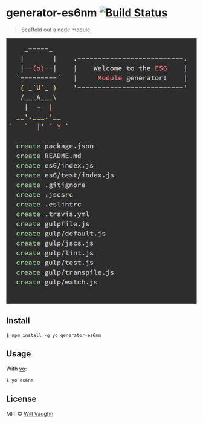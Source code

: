 # generator-es6nm [![Build Status](https://travis-ci.org/nackjicholson/generator-es6nm.svg?branch=master)](https://travis-ci.org/nackjicholson/generator-es6nm)

> Scaffold out a node module

![](screenshot.png)

## Install

```
$ npm install -g yo generator-es6nm
```


## Usage

With [yo](https://github.com/yeoman/yo):

```
$ yo es6nm
```


## License

MIT © [Will Vaughn](http://twitter.com/nackjicholson)
